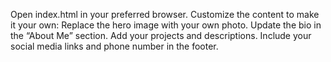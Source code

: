 Open index.html in your preferred browser.
Customize the content to make it your own:
Replace the hero image with your own photo.
Update the bio in the “About Me” section.
Add your projects and descriptions.
Include your social media links and phone number in the footer.
